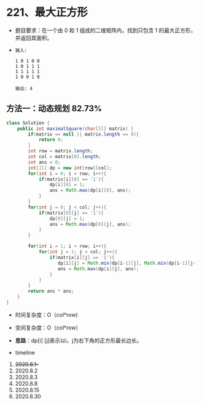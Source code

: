 # 221、最大正方形

- 题目要求：在一个由 0 和 1 组成的二维矩阵内，找到只包含 1 的最大正方形，并返回其面积。

- ```
  输入: 
  
  1 0 1 0 0
  1 0 1 1 1
  1 1 1 1 1
  1 0 0 1 0
  
  输出: 4
  ```



## 方法一：动态规划 82.73%

```java
class Solution {
    public int maximalSquare(char[][] matrix) {
        if(matrix == null || matrix.length == 0){
            return 0;
        }
        int row = matrix.length;
        int col = matrix[0].length;
        int ans = 0;
        int[][] dp = new int[row][col];
        for(int i = 0; i < row; i++){
            if(matrix[i][0] == '1'){
                dp[i][0] = 1;
                ans = Math.max(dp[i][0], ans);
            }
        }
        for(int j = 0; j < col; j++){
            if(matrix[0][j] == '1'){
                dp[0][j] = 1;
                ans = Math.max(dp[0][j], ans);
            }
        }

        for(int i = 1; i < row; i++){
            for(int j = 1; j < col; j++){
                if(matrix[i][j] == '1'){
                   dp[i][j] = Math.min(dp[i-1][j], Math.min(dp[i-1][j-1], dp[i][j-1])) + 1;
                   ans = Math.max(dp[i][j], ans); 
                }
            }
        } 
        return ans * ans;
    }
}
```

- 时间复杂度：O（col*row)
- 空间复杂度：O（col*row）
- **思路**：dp[i] [j]表示以i，j为右下角的正方形最长边长。



- timeline

1. ~~2020.8.1-~~
2. 2020.8.2
3. 2020.8.3
4. 2020.8.8
5. 2020.8.15
6. 2020.8.30